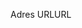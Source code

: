 <span data-ttu-id="f52aa-101">Adres URL</span><span class="sxs-lookup"><span data-stu-id="f52aa-101">URL</span></span>